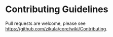 Contributing Guidelines
=======================

Pull requests are welcome, please see https://github.com/zikula/core/wiki/Contributing.

